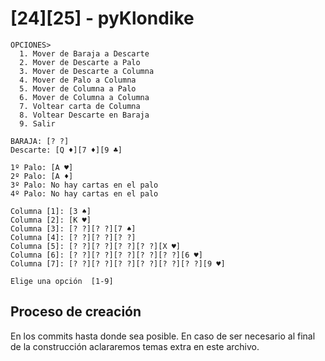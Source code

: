 # [24][25] - pyKlondike

```console
OPCIONES>
  1. Mover de Baraja a Descarte
  2. Mover de Descarte a Palo
  3. Mover de Descarte a Columna
  4. Mover de Palo a Columna
  5. Mover de Columna a Palo
  6. Mover de Columna a Columna
  7. Voltear carta de Columna
  8. Voltear Descarte en Baraja
  9. Salir

BARAJA: [? ?]
Descarte: [Q ♦️][7 ♦️][9 ♣️]

1º Palo: [A ♥️]
2º Palo: [A ♦️]
3º Palo: No hay cartas en el palo
4º Palo: No hay cartas en el palo

Columna [1]: [3 ♠️]
Columna [2]: [K ♥️]
Columna [3]: [? ?][? ?][7 ♠️]
Columna [4]: [? ?][? ?][? ?]
Columna [5]: [? ?][? ?][? ?][? ?][X ♥️]
Columna [6]: [? ?][? ?][? ?][? ?][? ?][6 ♥️]
Columna [7]: [? ?][? ?][? ?][? ?][? ?][? ?][9 ♥️]

Elige una opción  [1-9]
```

## Proceso de creación

En los commits hasta donde sea posible. En caso de ser necesario al final de la construcción aclararemos temas extra en este archivo.
